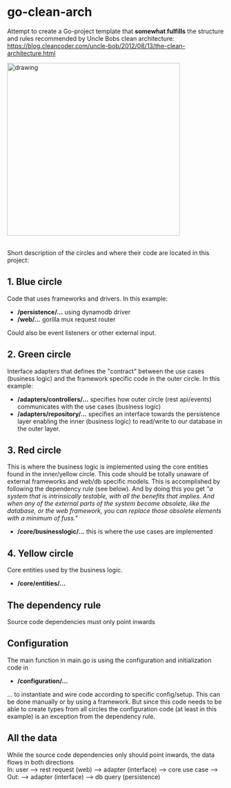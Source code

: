 # go-clean-arch
Attempt to create a Go-project template that **somewhat fulfills** the structure and rules 
recommended by Uncle Bobs clean architecture: https://blog.cleancoder.com/uncle-bob/2012/08/13/the-clean-architecture.html

<img src="https://blog.cleancoder.com/uncle-bob/images/2012-08-13-the-clean-architecture/CleanArchitecture.jpg" alt="drawing" width="400"/>

\
Short description of the circles and where their code are located in this project:
## 1. Blue circle 
Code that uses frameworks and drivers. In this example:
* **/persistence/...** using dynamodb driver
* **/web/...** gorilla mux request router

Could also be event listeners or other external input.

## 2. Green circle
Interface adapters that defines the "contract" between the use cases (business logic) and the framework specific code in the outer circle. 
In this example:
* **/adapters/controllers/...** specifies how outer circle (rest api/events) communicates with the use cases (business logic)
* **/adapters/repository/...** specifies an interface towards the persistence layer enabling the inner (business logic) to read/write to our database in the outer layer.

## 3. Red circle
This is where the business logic is implemented using the core entities found in the inner/yellow circle. This code should be
totally unaware of external frameworks and web/db specific models. This is accomplished by following the dependency rule (see below).
And by doing this you get *"a system that is intrinsically testable, with all the benefits that implies. And 
when any of the external parts of the system become obsolete, like the database, or the web framework, 
you can replace those obsolete elements with a minimum of fuss."*

* **/core/businesslogic/...** this is where the use cases are implemented

## 4. Yellow circle
Core entities used by the business logic.

* **/core/entities/...**

## The dependency rule
Source code dependencies must only point inwards

## Configuration
The main function in main.go is using the configuration and initialization code in 
* **/configuration/...**

... to instantiate and wire code according to specific config/setup. This can be done manually or by using a framework. But 
since this code needs to be able to create types from all circles the configuration code (at least in this example) is an 
exception from the dependency rule.

## All the data
While the source code dependencies only should point inwards, the data flows in both directions \
In: user --> rest request (web) --> adapter (interface) --> core use case --> \
Out: --> adapter (interface) --> db query (persistence)  

